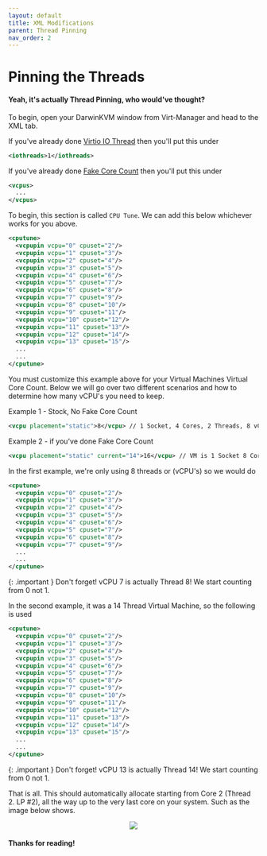 ```yaml
---
layout: default
title: XML Modifications
parent: Thread Pinning
nav_order: 2
---
```


# Pinning the Threads
#### Yeah, it's actually Thread Pinning, who would've thought?

To begin, open your DarwinKVM window from Virt-Manager and head to the XML tab.

If you've already done [Virtio IO Thread](../../13-VirtioIOThread/index) then you'll put this under

```xml
<iothreads>1</iothreads>
```

If you've already done [Fake Core Count](../../07-FakeCoreCount/index) then you'll put this under

```xml
<vcpus>
  ...
</vcpus>
```

To begin, this section is called ``CPU Tune``. We can add this below whichever works for you above.

```xml
<cputune>
  <vcpupin vcpu="0" cpuset="2"/>
  <vcpupin vcpu="1" cpuset="3"/>
  <vcpupin vcpu="2" cpuset="4"/>
  <vcpupin vcpu="3" cpuset="5"/>
  <vcpupin vcpu="4" cpuset="6"/>
  <vcpupin vcpu="5" cpuset="7"/>
  <vcpupin vcpu="6" cpuset="8"/>
  <vcpupin vcpu="7" cpuset="9"/>
  <vcpupin vcpu="8" cpuset="10"/>
  <vcpupin vcpu="9" cpuset="11"/>
  <vcpupin vcpu="10" cpuset="12"/>
  <vcpupin vcpu="11" cpuset="13"/>
  <vcpupin vcpu="12" cpuset="14"/>
  <vcpupin vcpu="13" cpuset="15"/>
  ...
  ...
</cputune>
```

You must customize this example above for your Virtual Machines Virtual Core Count. Below we will go over two different scenarios and how to determine how many vCPU's you need to keep.

Example 1 - Stock, No Fake Core Count

```xml
<vcpu placement="static">8</vcpu> // 1 Socket, 4 Cores, 2 Threads, 8 vCPU's total
```

Example 2 - if you've done Fake Core Count

```xml
<vcpu placement="static" current="14">16</vcpu> // VM is 1 Socket 8 Cores, 2 Threads, but only using 14 host threads
```

In the first example, we're only using 8 threads or (vCPU's) so we would do

```xml
<cputune>
  <vcpupin vcpu="0" cpuset="2"/>
  <vcpupin vcpu="1" cpuset="3"/>
  <vcpupin vcpu="2" cpuset="4"/>
  <vcpupin vcpu="3" cpuset="5"/>
  <vcpupin vcpu="4" cpuset="6"/>
  <vcpupin vcpu="5" cpuset="7"/>
  <vcpupin vcpu="6" cpuset="8"/>
  <vcpupin vcpu="7" cpuset="9"/>
  ...
  ...
</cputune>
```

{: .important }
Don't forget! vCPU 7 is actually Thread 8! We start counting from 0 not 1.

In the second example, it was a 14 Thread Virtual Machine, so the following is used

```xml
<cputune>
  <vcpupin vcpu="0" cpuset="2"/>
  <vcpupin vcpu="1" cpuset="3"/>
  <vcpupin vcpu="2" cpuset="4"/>
  <vcpupin vcpu="3" cpuset="5"/>
  <vcpupin vcpu="4" cpuset="6"/>
  <vcpupin vcpu="5" cpuset="7"/>
  <vcpupin vcpu="6" cpuset="8"/>
  <vcpupin vcpu="7" cpuset="9"/>
  <vcpupin vcpu="8" cpuset="10"/>
  <vcpupin vcpu="9" cpuset="11"/>
  <vcpupin vcpu="10" cpuset="12"/>
  <vcpupin vcpu="11" cpuset="13"/>
  <vcpupin vcpu="12" cpuset="14"/>
  <vcpupin vcpu="13" cpuset="15"/>
  ...
  ...
</cputune>
```

{: .important }
Don't forget! vCPU 13 is actually Thread 14! We start counting from 0 not 1.

That is all. This should automatically allocate starting from Core 2 (Thread 2. LP #2), all the way up to the very last core on your system. Such as the image below shows.

<p align="center">
  <img src="../../../assets/lstopo-idealvmstart.png">
</p>

#### Thanks for reading!
